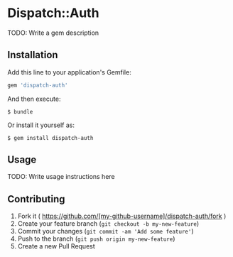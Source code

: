 # Dispatch::Auth

TODO: Write a gem description

## Installation

Add this line to your application's Gemfile:

```ruby
gem 'dispatch-auth'
```

And then execute:

    $ bundle

Or install it yourself as:

    $ gem install dispatch-auth

## Usage

TODO: Write usage instructions here

## Contributing

1. Fork it ( https://github.com/[my-github-username]/dispatch-auth/fork )
2. Create your feature branch (`git checkout -b my-new-feature`)
3. Commit your changes (`git commit -am 'Add some feature'`)
4. Push to the branch (`git push origin my-new-feature`)
5. Create a new Pull Request
